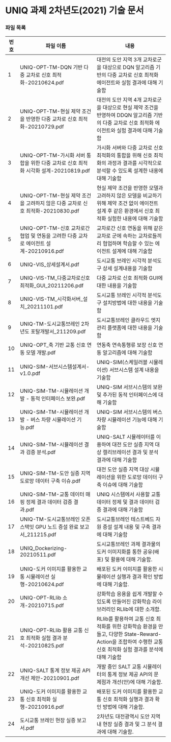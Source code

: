 # UNIQ 과제 2차년도(2021) 기술 문서

### 파일 목록
번호 | 파일 이름 | 내용
--- | ------------ | -------------
1 | UNIQ-OPT-TM-DQN 기반 다중 교차로 신호 최적화-20210624.pdf | 대전의 도안 지역 3개 교차로군을 대상으로 DQN 알고리즘 기반의 다중 교차로 신호 최적화 에이전트와 실험 결과에 대해 기술함
2 | UNIQ-OPT-TM-현실 제약 조건을 반영한 다중 교차로 신호 최적화-20210729.pdf | 대전의 도안 지역 4개 교차로군을 대상으로 현실 제약 조건을 반영하여 DDQN 알고리즘 기반의 다중 교차로 신호 최적화 에이전트와 실험 결과에 대해 기술함
3 | UNIQ-OPT-TM-가시화 서버 통합을 위한 다중 교차로 신호 최적화 시각화 설계-20210819.pdf | 가시화 서버와 다중 교차로 신호 최적화의 통합을 위해 신호 최적화의 과정과 결과를 시각적으로 분석할 수 있도록 설계한 내용에 대해 기술함
4 | UNIQ-OPT-TM-현실 제약 조건을 고려하지 않은 다중 교차로 신호 최적화-20210830.pdf | 현실 제약 조건을 반영한 모델과 고려하지 않은 모델을 비교하기 위해 제약 조건 없이 에이전트 설계 후 같은 환경에서 신호 최적화 실험한 내용에 대해 기술함
5 | UNIQ-OPT-TM-신호 교차로간 협업 및 연동을 고려한 다중 교차로 에이전트 설계-20210916.pdf | 교차로간 신호 연동을 위해 같은 교차로 군에 속하는 교차로들끼리 협업하며 학습할 수 있는 에이전트 설계에 대해 기술함
6 | UNIQ-VIS_상세설계서.pdf | 도시교통 브레인 시각적 분석도구 상세 설계내용을 기술함
7 | UNIQ-VIS-TM_다중교차로신호최적화_GUI_20211206.pdf | 다중 교차로 신호 최적화 GUI에 대한 내용을 기술함
8 | UNIQ-VIS-TM_시각화서버_설치_20211101.pdf | 도시교통 브레인 시각적 분석도구 설치방법에 대한 내용을 기술함
9 | UNIQ-TM-도시교통브레인 2차년도 포탈개발서_211209.pdf | 도시교통브레인 클라우드 엣지 관리 플랫폼에 대한 내용을 기술함
10 | UNIQ-OPT_축 기반 교통 신호 연동 모델 개발.pdf | 연동축 연속통행류 보장 신호 연동 알고리즘에 대해 기술함
11 | UNIQ-SIM-서브시스템설계서-v1.0.pdf | UNIQ-SIM(스케일러블 시뮬레이션) 서브시스템 설계 내용을 기술함
12 | UNIQ-SIM-TM-시뮬레이션 개발 - 동적 인터페이스 보완.pdf | UNIQ-SIM 서브시스템의 보완 및 추가된 동적 인터페이스에 대해 기술함
13 | UNIQ-SIM-TM-시뮬레이션 개발 - 버스 차량 시뮬레이션 기능.pdf | UNIQ-SIM 서브시스템의 버스 차량 시뮬레이션 기능에 대해 기술함
14 | UNIQ-SIM-TM-시뮬레이션 결과 검증 분석.pdf | UNIQ-SALT 시뮬레이터를 이용하여 대전 도안 실증 지역 대상 캘리브레이션 결과 및 분석 결과에 대해 기술함
15 | UNIQ-SIM-TM-도안 실증 지역 도로망 데이터 구축 이슈.pdf | 대전 도안 실증 지역 대상 시뮬레이션을 위한 도로망 데이터 구축 이슈에 대해 기술함
16 | UNIQ-SIM-TM-교통 데이터 매핑 정제 결과 데이터 검증 결과.pdf | UNIQ 시스템에서 사용할 교통 데이터 정제 및 결과 데이터 검증 결과에 대해 기술함
17 | UNIQ-TM-도시교통브레인 오픈스택잇 GPU 노드 증설 완료 보고서_211215.pdf | 도시교통브레인 테스트베드 자원 증설 설계 내용 및 구축 결과에 대해 기술함
18 | UNIQ_Dockerizing-20210511.pdf | 도시교통브레인 과제 결과물의 도커 이미지화를 통한 공유(배포) 및 활용에 대해 기술함.
19 | UNIQ-도커 이미지를 활용한 교통 시뮬레이션 실행-20210624.pdf | 배포된 도커 이미지를 활용한 시뮬레이션 실행과 결과 확인 방법에 대해 기술함.
20 | UNIQ-OPT-RLlib 소개-20210715.pdf | 강화학습 응용을 쉽게 개발할 수 있도록 만들어진 강화학습 라이브러리인 RLlib에 대한 소개함.
21 | UNIQ-OPT-RLlib 활용 교통 신호 최적화 실험 결과 분석-20210825.pdf | RLlib를 활용하여 교통 신호 최적화를 위한 강화학습 환경을 만들고, 다양한 State-Reward-Action을 조합하여 수행한 교통 신호 최적화 실험 결과를 분석에 대해 기술함
22 | UNIQ-SALT 통계 정보 제공 API 개선 제안-20210901.pdf | 개발 중인 SALT 교통 시뮬레이터의 통계 정보 제공 API의 문제점과 개선(안)에 대해 기술함.
23 | UNIQ-도커 이미지를 활용한 교통 신호 최적화 실행-20210916.pdf | 배포된 도커 이미지를 활용한 교통 신호 최적화 실행과 결과 확인 방법에 대해 기술함.
24 | 도시교통 브레인 현장 실증 보고서.pdf | 2차년도 대전광역시 도안 지역 내 현장 실증 결과 및 그 분석 결과에 대해 기술함.

